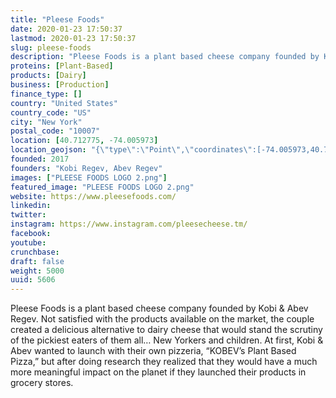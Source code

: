 ```yaml
---
title: "Pleese Foods"
date: 2020-01-23 17:50:37
lastmod: 2020-01-23 17:50:37
slug: pleese-foods
description: "Pleese Foods is a plant based cheese company founded by Kobi & Abev Regev.  Not satisfied with the products available on the market, the couple created a delicious alternative to dairy cheese that would stand the scrutiny of the pickiest eaters of them all… New Yorkers and children. At first, Kobi & Abev wanted to launch with their own pizzeria, “KOBEV’s Plant Based Pizza,” but after doing research they realized that they would have a much more meaningful impact on the planet if they launched their products in grocery stores."
proteins: [Plant-Based]
products: [Dairy]
business: [Production]
finance_type: []
country: "United States"
country_code: "US"
city: "New York"
postal_code: "10007"
location: [40.712775, -74.005973]
location_geojson: "{\"type\":\"Point\",\"coordinates\":[-74.005973,40.712775]}"
founded: 2017
founders: "Kobi Regev, Abev Regev"
images: ["PLEESE FOODS LOGO 2.png"]
featured_image: "PLEESE FOODS LOGO 2.png"
website: https://www.pleesefoods.com/
linkedin: 
twitter: 
instagram: https://www.instagram.com/pleesecheese.tm/
facebook: 
youtube: 
crunchbase: 
draft: false
weight: 5000
uuid: 5606
---
```

Pleese Foods is a plant based cheese company founded by Kobi & Abev Regev.  Not satisfied with the products available on the market, the couple created a delicious alternative to dairy cheese that would stand the scrutiny of the pickiest eaters of them all… New Yorkers and children. At first, Kobi & Abev wanted to launch with their own pizzeria, “KOBEV’s Plant Based Pizza,” but after doing research they realized that they would have a much more meaningful impact on the planet if they launched their products in grocery stores.
